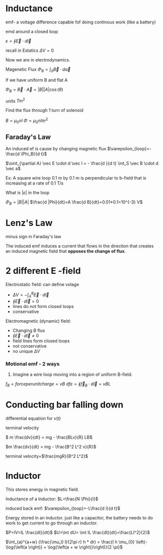 # Inductance

emf- a voltage difference capable fof doing continous work (like a battery)

emd around a closed loop

$\varepsilon =  \oint \vec E \cdot d \vec l$

recall in Estatics
$\Delta V= 0$

Now we are in electrodynamics.

Magenetic Flux
$\Phi_B = \int _S \vec B \cdot d \vec a$

If we have uniform B and flat A

$\Phi_B = \vec B \cdot \vec A= |B| |A| \cos(\theta)$

units $T m^2$

Find the flux through 1 turn of solenoid

$B=\mu_0 n I$
$\Phi=\mu_0 n I \pi r^2$

## Faraday's Law

An induced ef is cause by changing magnetic flux
$\varepsilon_{loop}=-\frac{d \Phi_B}{d t}$

$\oint_{\partial A} \vec E \cdot d \vec l = - \frac{d }{d t} \int_S \vec B \cdot d \vec a$

Ex: A square wire loop 0.1 m by 0.1 m is perpendicular to b-field  that is increasing at a rate of 0.1 T/s

What is $|\varepsilon|$ in the loop

$\Phi_B = |B| |A|$
$\frac{d |Phi}{dt}=A \frac{d B}{dt}=0.01*0.1=10^{-3} V$

# Lenz's Law 
minus sign in Faraday's law

The induced emf induces a current that flows in the direction that creates an induced magnetic field that **opposes the change of flux**.

# 2 different E -field
Electrostatic field: can define volage
- $\Delta V = -\int_A^B \vec E \cdot d \vec l$
- $\oint \vec E \cdot d \vec l = 0$
- lines do not form closed loops
- conservative

Electromagnetic (dynamic) field: 
- Changing B flux
- $\oint \vec E \cdot d \vec l \neq 0$
- field lines form closed loops
- not conservative
- no unique $\Delta V$


### Motional emf - 2 ways

1. Imagine a wire loop moving into a region of uniform B-field.

$f_B= force per unit charge = vB$
$df\varepsilon = \oint \vec f_B \cdot d \vec l= vBL$

# Conducting bar falling down

differential equation for $v(t)$

terminal velocity


$ m \frac{dv}{dt} = mg - \frac{BLv}{R} LB$

$m \frac{dv}{dt} = mg - \frac{B^2 L^2 v}{R}$

terminal velocity=$\frac{mgR}{B^2 L^2}$

# Inductor

This stores energy in magnetic field.



Inductance of a Inductor: $L=\frac{N \Phi}{I}$

induced back emf: $\varepsilon_{loop}=-L\frac{d I}{d t}$

Energy stored in an inductor.
just like a capacitor, the battery needs to do work to get current to go through an inductor.


$P=IV=IL \frac{dI}{dt}$
$U=\int dU= \int IL \frac{dI}{dt}=\frac{LI^2}{2}$

$\int_{a}^{a+w} (\frac{\mu_0 I}{2\pi r} h * dr) = \frac{I h \mu_{0} \left(- \log{\left(a \right)} + \log{\left(a + w \right)}\right)}{2 \pi}$